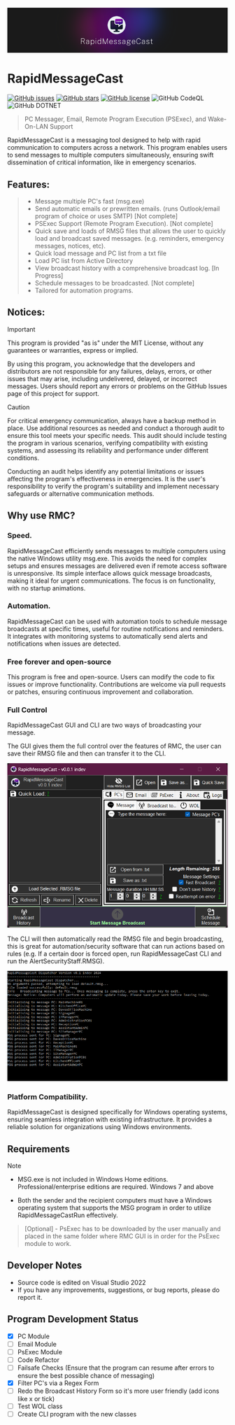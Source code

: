 <p align="center">
    <img src="static/images/RMCBanner.png" alt="RMC Banner" />
</p>

# RapidMessageCast

[![GitHub issues](https://img.shields.io/github/issues/lloyd99901/RapidMessageCast)](https://github.com/lloyd99901/RapidMessageCast/issues)
[![GitHub stars](https://img.shields.io/github/stars/lloyd99901/RapidMessageCast)](https://github.com/lloyd99901/RapidMessageCast/stargazers)
[![GitHub license](https://img.shields.io/github/license/lloyd99901/RapidMessageCast)](https://github.com/lloyd99901/RapidMessageCast/blob/master/LICENSE)
![GitHub CodeQL](https://github.com/lloyd99901/RapidMessageCast/actions/workflows/codeql.yml/badge.svg)
![GitHub DOTNET](https://github.com/lloyd99901/RapidMessageCast/actions/workflows/dotnet.yml/badge.svg)

> PC Messager, Email, Remote Program Execution (PSExec), and Wake-On-LAN Support

RapidMessageCast is a messaging tool designed to help with rapid communication to computers across a network. This program enables users to send messages to multiple computers simultaneously, ensuring swift dissemination of critical information, like in emergency scenarios.

## Features:
> - Message multiple PC's fast (msg.exe)
> - Send automatic emails or prewritten emails. (runs Outlook/email program of choice or uses SMTP) [Not complete]
> - PSExec Support (Remote Program Execution). [Not complete]
> - Quick save and loads of RMSG files that allows the user to quickly load and broadcast saved messages. (e.g. reminders, emergency messages, notices, etc).
> - Quick load message and PC list from a txt file
> - Load PC list from Active Directory
> - View broadcast history with a comprehensive broadcast log. [In Progress]
> - Schedule messages to be broadcasted. [Not complete]
> - Tailored for automation programs.

## Notices:

> [!IMPORTANT]
>
> This program is provided "as is" under the MIT License, without any guarantees or warranties, express or implied.
>
> By using this program, you acknowledge that the developers and distributors are not responsible for any failures, delays, errors, or other issues that may arise, including undelivered, delayed, or incorrect messages. Users should report any errors or problems on the GitHub Issues page of this project for support.

> [!CAUTION]
> For critical emergency communication, always have a backup method in place. Use additional resources as needed and conduct a thorough audit to ensure this tool meets your specific needs. This audit should include testing the program in various scenarios, verifying compatibility with existing systems, and assessing its reliability and performance under different conditions.
>
> Conducting an audit helps identify any potential limitations or issues affecting the program's effectiveness in emergencies. It is the user's responsibility to verify the program's suitability and implement necessary safeguards or alternative communication methods.


## Why use RMC?

### Speed.
RapidMessageCast efficiently sends messages to multiple computers using the native Windows utility msg.exe. This avoids the need for complex setups and ensures messages are delivered even if remote access software is unresponsive. Its simple interface allows quick message broadcasts, making it ideal for urgent communications. The focus is on functionality, with no startup animations.

### Automation.
RapidMessageCast can be used with automation tools to schedule message broadcasts at specific times, useful for routine notifications and reminders. It integrates with monitoring systems to automatically send alerts and notifications when issues are detected.

### Free forever and open-source
This program is free and open-source. Users can modify the code to fix issues or improve functionality. Contributions are welcome via pull requests or patches, ensuring continuous improvement and collaboration.

### Full Control
RapidMessageCast GUI and CLI are two ways of broadcasting your message.

The GUI gives them the full control over the features of RMC, the user can save their RMSG file and then can transfer it to the CLI.

![MainWindow](https://raw.githubusercontent.com/lloyd99901/RapidMessageCast/master/static/images/RMCManager.png)

The CLI will then automatically read the RMSG file and begin broadcasting, this is great for automation/security software that can run actions based on rules (e.g. If a certain door is forced open, run RapidMessageCast CLI and run the AlertSecurityStaff.RMSG).
  
![Dispatcher](https://raw.githubusercontent.com/lloyd99901/RapidMessageCast/master/static/images/ExampleRMCDispatcher.png)

### Platform Compatibility.
RapidMessageCast is designed specifically for Windows operating systems, ensuring seamless integration with existing infrastructure. It provides a reliable solution for organizations using Windows environments.

## Requirements
> [!NOTE]
>
>  - MSG.exe is not included in Windows Home editions. Professional/enterprise editions are required. Windows 7 and above
>
>  - Both the sender and the recipient computers must have a Windows operating system that supports the MSG program in order to utilize RapidMessageCastRun effectively.

> [Optional] - PsExec has to be downloaded by the user manually and placed in the same folder where RMC GUI is in order for the PsExec module to work.

## Developer Notes

- Source code is edited on Visual Studio 2022
- If you have any improvements, suggestions, or bug reports, please do report it.

## Program Development Status
- [x] PC Module
- [ ] Email Module
- [ ] PsExec Module
- [ ] Code Refactor
- [ ] Failsafe Checks (Ensure that the program can resume after errors to ensure the best possible chance of messaging)
- [x] Filter PC's via a Regex Form
- [ ] Redo the Broadcast History Form so it's more user friendly (add icons like x or tick)
- [ ] Test WOL class
- [ ] Create CLI program with the new classes
